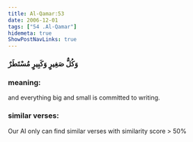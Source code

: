 ```yaml
---
title: Al-Qamar:53
date: 2006-12-01
tags: ["54 .Al-Qamar"]
hidemeta: true 
ShowPostNavLinks: true 
---
```

### وَكُلُّ صَغِيرٍ وَكَبِيرٍ مُسْتَطَرٌ
### meaning: 
and everything big and small is committed to writing.
### similar verses: 

Our AI only can find similar verses with similarity score > 50% 





